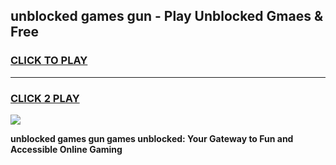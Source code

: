 
## unblocked games gun - Play Unblocked Gmaes & Free
<h3>
<a href="https://news.freeplayer.one?title=unblocked_games_gun&ref=23F">CLICK TO PLAY</a></h3>
<hr>

<h3>
<a href="https://news.freeplayer.one?title=unblocked_games_gun&ref=23F">CLICK 2 PLAY</a>
  
</h3>

<a href="https://news.freeplayer.one?title=unblocked_games_gun&ref=23F/"><img src="https://clearcache.store/games.png"></a>


**unblocked games gun games unblocked: Your Gateway to Fun and Accessible Online Gaming**
